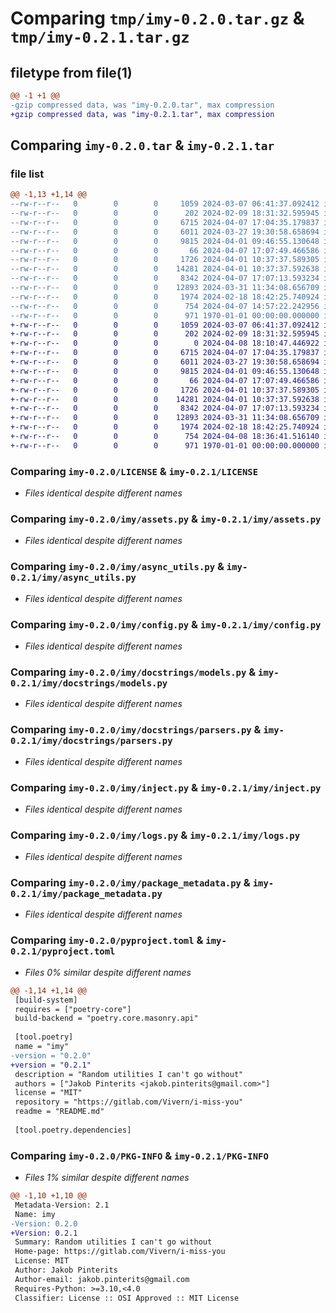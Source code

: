 # Comparing `tmp/imy-0.2.0.tar.gz` & `tmp/imy-0.2.1.tar.gz`

## filetype from file(1)

```diff
@@ -1 +1 @@
-gzip compressed data, was "imy-0.2.0.tar", max compression
+gzip compressed data, was "imy-0.2.1.tar", max compression
```

## Comparing `imy-0.2.0.tar` & `imy-0.2.1.tar`

### file list

```diff
@@ -1,13 +1,14 @@
--rw-r--r--   0        0        0     1059 2024-03-07 06:41:37.092412 imy-0.2.0/LICENSE
--rw-r--r--   0        0        0      202 2024-02-09 18:31:32.595945 imy-0.2.0/README.md
--rw-r--r--   0        0        0     6715 2024-04-07 17:04:35.179837 imy-0.2.0/imy/assets.py
--rw-r--r--   0        0        0     6011 2024-03-27 19:30:58.658694 imy-0.2.0/imy/async_utils.py
--rw-r--r--   0        0        0     9815 2024-04-01 09:46:55.130648 imy-0.2.0/imy/config.py
--rw-r--r--   0        0        0       66 2024-04-07 17:07:49.466586 imy-0.2.0/imy/docstrings/__init__.py
--rw-r--r--   0        0        0     1726 2024-04-01 10:37:37.589305 imy-0.2.0/imy/docstrings/models.py
--rw-r--r--   0        0        0    14281 2024-04-01 10:37:37.592638 imy-0.2.0/imy/docstrings/parsers.py
--rw-r--r--   0        0        0     8342 2024-04-07 17:07:13.593234 imy-0.2.0/imy/inject.py
--rw-r--r--   0        0        0    12893 2024-03-31 11:34:08.656709 imy-0.2.0/imy/logs.py
--rw-r--r--   0        0        0     1974 2024-02-18 18:42:25.740924 imy-0.2.0/imy/package_metadata.py
--rw-r--r--   0        0        0      754 2024-04-07 14:57:22.242956 imy-0.2.0/pyproject.toml
--rw-r--r--   0        0        0      971 1970-01-01 00:00:00.000000 imy-0.2.0/PKG-INFO
+-rw-r--r--   0        0        0     1059 2024-03-07 06:41:37.092412 imy-0.2.1/LICENSE
+-rw-r--r--   0        0        0      202 2024-02-09 18:31:32.595945 imy-0.2.1/README.md
+-rw-r--r--   0        0        0        0 2024-04-08 18:10:47.446922 imy-0.2.1/imy/__init__.py
+-rw-r--r--   0        0        0     6715 2024-04-07 17:04:35.179837 imy-0.2.1/imy/assets.py
+-rw-r--r--   0        0        0     6011 2024-03-27 19:30:58.658694 imy-0.2.1/imy/async_utils.py
+-rw-r--r--   0        0        0     9815 2024-04-01 09:46:55.130648 imy-0.2.1/imy/config.py
+-rw-r--r--   0        0        0       66 2024-04-07 17:07:49.466586 imy-0.2.1/imy/docstrings/__init__.py
+-rw-r--r--   0        0        0     1726 2024-04-01 10:37:37.589305 imy-0.2.1/imy/docstrings/models.py
+-rw-r--r--   0        0        0    14281 2024-04-01 10:37:37.592638 imy-0.2.1/imy/docstrings/parsers.py
+-rw-r--r--   0        0        0     8342 2024-04-07 17:07:13.593234 imy-0.2.1/imy/inject.py
+-rw-r--r--   0        0        0    12893 2024-03-31 11:34:08.656709 imy-0.2.1/imy/logs.py
+-rw-r--r--   0        0        0     1974 2024-02-18 18:42:25.740924 imy-0.2.1/imy/package_metadata.py
+-rw-r--r--   0        0        0      754 2024-04-08 18:36:41.516140 imy-0.2.1/pyproject.toml
+-rw-r--r--   0        0        0      971 1970-01-01 00:00:00.000000 imy-0.2.1/PKG-INFO
```

### Comparing `imy-0.2.0/LICENSE` & `imy-0.2.1/LICENSE`

 * *Files identical despite different names*

### Comparing `imy-0.2.0/imy/assets.py` & `imy-0.2.1/imy/assets.py`

 * *Files identical despite different names*

### Comparing `imy-0.2.0/imy/async_utils.py` & `imy-0.2.1/imy/async_utils.py`

 * *Files identical despite different names*

### Comparing `imy-0.2.0/imy/config.py` & `imy-0.2.1/imy/config.py`

 * *Files identical despite different names*

### Comparing `imy-0.2.0/imy/docstrings/models.py` & `imy-0.2.1/imy/docstrings/models.py`

 * *Files identical despite different names*

### Comparing `imy-0.2.0/imy/docstrings/parsers.py` & `imy-0.2.1/imy/docstrings/parsers.py`

 * *Files identical despite different names*

### Comparing `imy-0.2.0/imy/inject.py` & `imy-0.2.1/imy/inject.py`

 * *Files identical despite different names*

### Comparing `imy-0.2.0/imy/logs.py` & `imy-0.2.1/imy/logs.py`

 * *Files identical despite different names*

### Comparing `imy-0.2.0/imy/package_metadata.py` & `imy-0.2.1/imy/package_metadata.py`

 * *Files identical despite different names*

### Comparing `imy-0.2.0/pyproject.toml` & `imy-0.2.1/pyproject.toml`

 * *Files 0% similar despite different names*

```diff
@@ -1,14 +1,14 @@
 [build-system]
 requires = ["poetry-core"]
 build-backend = "poetry.core.masonry.api"
 
 [tool.poetry]
 name = "imy"
-version = "0.2.0"
+version = "0.2.1"
 description = "Random utilities I can't go without"
 authors = ["Jakob Pinterits <jakob.pinterits@gmail.com>"]
 license = "MIT"
 repository = "https://gitlab.com/Vivern/i-miss-you"
 readme = "README.md"
 
 [tool.poetry.dependencies]
```

### Comparing `imy-0.2.0/PKG-INFO` & `imy-0.2.1/PKG-INFO`

 * *Files 1% similar despite different names*

```diff
@@ -1,10 +1,10 @@
 Metadata-Version: 2.1
 Name: imy
-Version: 0.2.0
+Version: 0.2.1
 Summary: Random utilities I can't go without
 Home-page: https://gitlab.com/Vivern/i-miss-you
 License: MIT
 Author: Jakob Pinterits
 Author-email: jakob.pinterits@gmail.com
 Requires-Python: >=3.10,<4.0
 Classifier: License :: OSI Approved :: MIT License
```


